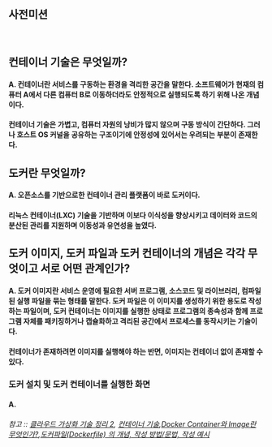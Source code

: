 ## 사전미션

<br>

## 컨테이너 기술은 무엇일까?
#### A. 컨테이너란 서비스를 구동하는 환경을 격리한 공간을 말한다. 소프트웨어가 현재의 컴퓨터 A에서 다른 컴퓨터 B로 이동하더라도 안정적으로 실행되도록 하기 위해 나온 개념이다.

#### 컨테이너 기술은 가볍고, 컴퓨터 자원의 낭비가 많지 않으며 구동 방식이 간단하다. 그러나 호스트 OS 커널을 공유하는 구조이기에 안정성에 있어서는 우려되는 부분이 존재한다.

## 도커란 무엇일까?
#### A. 오픈소스를 기반으로한 컨테이너 관리 플랫폼이 바로 도커이다. 

#### 리눅스 컨테이너(LXC) 기술을 기반하며 이보다 이식성을 향상시키고 데이터와 코드의 분산된 관리를 지원하며 이동성과 유연성을 높였다.

## 도커 이미지, 도커 파일과  도커 컨테이너의 개념은 각각 무엇이고 서로 어떤 관계인가?
#### A. 도커 이미지란 서비스 운영에 필요한 서버 프로그램, 소스코드 및 라이브러리, 컴파일된 실행 파일을 묶는 형태를 말한다. 도커 파일은 이 이미지를 생성하기 위한 용도로 작성하는 파일이며, 도커 컨테이너는 이미지를 실행한 상태로 프로그램의 종속성과 함께 프로그램 자체를 패키징하거나 캡슐화하고 격리된 공간에서 프로세스를 동작시키는 기술이다.

#### 컨테이너가 존재하려면 이미지를 실행해야 하는 반면, 이미지는 컨테이너 없이 존재할 수 있다.

### 도커 설치 및 도커 컨테이너를 실행한 화면
#### A. 

###### 참고 :: [클라우드 가상화 기술 정리 2](https://m.blog.naver.com/shakey7/221600166205), [컨테이너 기술](https://velog.io/@xgro/%EC%BB%A8%ED%85%8C%EC%9D%B4%EB%84%88-%EA%B8%B0%EC%88%A0),[Docker Container와 Image란 무엇인가?](https://sunrise-min.tistory.com/entry/Docker-Container%EC%99%80-Image%EB%9E%80-%EB%AC%B4%EC%97%87%EC%9D%B8%EA%B0%80),[도커파일(Dockerfile) 의 개념, 작성 방법/문법, 작성 예시](https://toramko.tistory.com/entry/docker-%EB%8F%84%EC%BB%A4%ED%8C%8C%EC%9D%BCDockerfile-%EC%9D%98-%EA%B0%9C%EB%85%90-%EC%9E%91%EC%84%B1-%EB%B0%A9%EB%B2%95%EB%AC%B8%EB%B2%95-%EC%9E%91%EC%84%B1-%EC%98%88%EC%8B%9C)